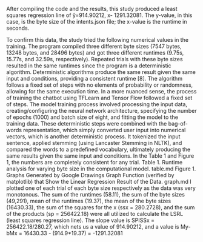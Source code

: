 After compiling the code and the results, this study produced a least squares regression line of ŷ=914.90212, x-
1291.32081. The y-value, in this case, is the byte size of the intents.json file; the x-value is the runtime in seconds.

To confirm this data, the study tried the following numerical values in the training. The program compiled three
different byte sizes (7547 bytes, 13248 bytes, and 28496 bytes) and got three different runtimes (9.75s, 15.77s, and
32.59s, respectively). Repeated trials with these byte sizes resulted in the same runtimes since the program is a
deterministic algorithm.
Deterministic algorithms produce the same result given the same input and conditions, providing a consistent
runtime [8]. The algorithm follows a fixed set of steps with no elements of probability or randomness, allowing for
the same execution time. In a more nuanced sense, the process of training the chatbot using TFLearn and Tensor
Flow followed a fixed set of steps.
The model training process involved processing the input data, creating/configuring the neural network architecture,
specifying the number of epochs (1000) and batch size of eight, and fitting the model to the training data. These
deterministic steps were combined with the bag-of-words representation, which simply converted user input into
numerical vectors, which is another deterministic process. It tokenized the input sentence, applied stemming (using
Lancaster Stemming in NLTK), and compared the words to a predefined vocabulary, ultimately producing the same
results given the same input and conditions. In the Table 1 and Figure 1, the numbers are completely consistent
for any trial.
Table 1. Runtime analysis for varying byte size in the computational model.
table.md
Figure 1. Graphs Generated by Google Drawings Graph Function (verified by matplotlib) that Show the Linear Regression Result of the
Data.
graph.md
I plotted one of each trial of each byte size respectively as the data was very monotonous. The sum of the runtimes
(58.11), the sum of the byte sizes (49,291), mean of the runtimes (19.37), the mean of the byte sizes (16430.33), the
sum of the squares for the x (ssx = 280.2728), and the sum of the products (sp = 256422.18) were all utilized to
calculate the LSRL (least squares regression line). The slope value is SPISSx = 256422.18/280.27, which nets us a
value of 914.90212, and a value is My-bMx = 16430.33 - (914.9*19.37) = -1291.32081
